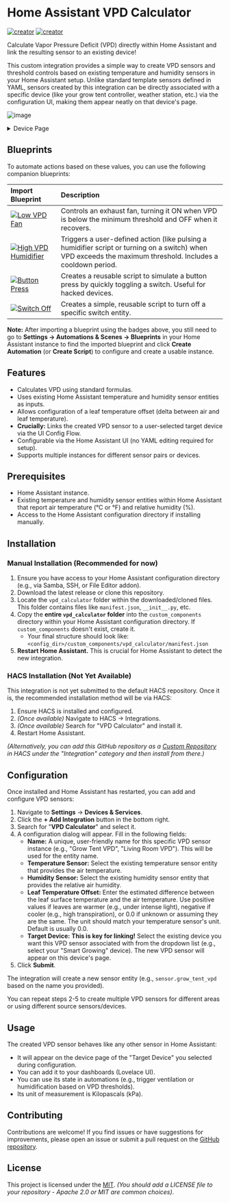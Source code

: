 # Home Assistant VPD Calculator

[![creator](https://img.shields.io/badge/CREATOR-Yeon-blue.svg?logo=github&logoColor=white)](https://github.com/YeonV) [![creator](https://img.shields.io/badge/A.K.A-Blade-darkred.svg?logo=github&logoColor=white)](https://github.com/YeonV)
<!-- Add other badges like version, HACS support later -->


Calculate Vapor Pressure Deficit (VPD) directly within Home Assistant and link the resulting sensor to an existing device!

This custom integration provides a simple way to create VPD sensors and threshold controls based on existing temperature and humidity sensors in your Home Assistant setup. Unlike standard template sensors defined in YAML, sensors created by this integration can be directly associated with a specific device (like your grow tent controller, weather station, etc.) via the configuration UI, making them appear neatly on that device's page.

![image](https://github.com/user-attachments/assets/1c0d559a-d460-4617-8742-9da4f720df8c)

<details><summary>Device Page</summary>

![image](https://github.com/user-attachments/assets/af7262fd-0a7e-4340-844f-4eae94edf8a9)
</details>



## Blueprints

To automate actions based on these values, you can use the following companion blueprints:

| Import Blueprint                                                                                                                                                                                           | Description                                                                                                                                    |
| :--------------------------------------------------------------------------------------------------------------------------------------------------------------------------------------------------------- | :--------------------------------------------------------------------------------------------------------------------------------------------- |
| [![Low VPD Fan](https://img.shields.io/badge/Low_VPD_Fan-blue?logo=home-assistant&logoColor=white&style=flat)](https://my.home-assistant.io/redirect/blueprint_import/?blueprint_url=https%3A%2F%2Fraw.githubusercontent.com%2FYeonV%2Fha-vpd-calculator%2Fmain%2Fblueprints%2Fautomation%2FYeonV%2Fvpd_control_fan_low.yaml)          | Controls an exhaust fan, turning it ON when VPD is below the minimum threshold and OFF when it recovers.                                       |
| [![High VPD Humidifier](https://img.shields.io/badge/High_VPD_Humidifier-blue?logo=home-assistant&logoColor=white&style=flat)](https://my.home-assistant.io/redirect/blueprint_import/?blueprint_url=https%3A%2F%2Fraw.githubusercontent.com%2FYeonV%2Fha-vpd-calculator%2Fmain%2Fblueprints%2Fautomation%2FYeonV%2Fvpd_control_humidifier_high.yaml) | Triggers a user-defined action (like pulsing a humidifier script or turning on a switch) when VPD exceeds the maximum threshold. Includes a cooldown period. |
| [![Button Press](https://img.shields.io/badge/Button_Press-blue?logo=home-assistant&logoColor=white&style=flat)](https://my.home-assistant.io/redirect/blueprint_import/?blueprint_url=https%3A%2F%2Fraw.githubusercontent.com%2FYeonV%2Fha-vpd-calculator%2Fmain%2Fblueprints%2Fscript%2FYeonV%2Fsimulate_button_press.yaml)       | Creates a reusable script to simulate a button press by quickly toggling a switch. Useful for hacked devices.                                  |
| [![Switch Off](https://img.shields.io/badge/Switch_Off-blue?logo=home-assistant&logoColor=white&style=flat)](https://my.home-assistant.io/redirect/blueprint_import/?blueprint_url=https%3A%2F%2Fraw.githubusercontent.com%2FYeonV%2Fha-vpd-calculator%2Fmain%2Fblueprints%2Fscript%2FYeonV%2Fturn_off_switch.yaml)                                                    | Creates a simple, reusable script to turn off a specific switch entity.                                                                        |

**Note:** After importing a blueprint using the badges above, you still need to go to **Settings -> Automations & Scenes -> Blueprints** in your Home Assistant instance to find the imported blueprint and click **Create Automation** (or **Create Script**) to configure and create a usable instance.

## Features

*   Calculates VPD using standard formulas.
*   Uses existing Home Assistant temperature and humidity sensor entities as inputs.
*   Allows configuration of a leaf temperature offset (delta between air and leaf temperature).
*   **Crucially:** Links the created VPD sensor to a user-selected target device via the UI Config Flow.
*   Configurable via the Home Assistant UI (no YAML editing required for setup).
*   Supports multiple instances for different sensor pairs or devices.

## Prerequisites

*   Home Assistant instance.
*   Existing temperature and humidity sensor entities within Home Assistant that report air temperature (°C or °F) and relative humidity (%).
*   Access to the Home Assistant configuration directory if installing manually.

## Installation

### Manual Installation (Recommended for now)

1.  Ensure you have access to your Home Assistant configuration directory (e.g., via Samba, SSH, or File Editor addon).
2.  Download the latest release or clone this repository.
3.  Locate the `vpd_calculator` folder within the downloaded/cloned files. This folder contains files like `manifest.json`, `__init__.py`, etc.
4.  Copy the **entire `vpd_calculator` folder** into the `custom_components` directory within your Home Assistant configuration directory. If `custom_components` doesn't exist, create it.
    *   Your final structure should look like: `<config_dir>/custom_components/vpd_calculator/manifest.json`
5.  **Restart Home Assistant.** This is crucial for Home Assistant to detect the new integration.

### HACS Installation (Not Yet Available)

This integration is not yet submitted to the default HACS repository. Once it is, the recommended installation method will be via HACS:

1.  Ensure HACS is installed and configured.
2.  *(Once available)* Navigate to HACS -> Integrations.
3.  *(Once available)* Search for "VPD Calculator" and install it.
4.  Restart Home Assistant.

*(Alternatively, you can add this GitHub repository as a [Custom Repository](https://hacs.xyz/docs/faq/custom_repositories/) in HACS under the "Integration" category and then install from there.)*

## Configuration

Once installed and Home Assistant has restarted, you can add and configure VPD sensors:

1.  Navigate to **Settings** -> **Devices & Services**.
2.  Click the **+ Add Integration** button in the bottom right.
3.  Search for "**VPD Calculator**" and select it.
4.  A configuration dialog will appear. Fill in the following fields:
    *   **Name:** A unique, user-friendly name for this specific VPD sensor instance (e.g., "Grow Tent VPD", "Living Room VPD"). This will be used for the entity name.
    *   **Temperature Sensor:** Select the existing temperature sensor entity that provides the air temperature.
    *   **Humidity Sensor:** Select the existing humidity sensor entity that provides the relative air humidity.
    *   **Leaf Temperature Offset:** Enter the estimated difference between the leaf surface temperature and the air temperature. Use positive values if leaves are warmer (e.g., under intense light), negative if cooler (e.g., high transpiration), or 0.0 if unknown or assuming they are the same. The unit should match your temperature sensor's unit. Default is usually 0.0.
    *   **Target Device:** **This is key for linking!** Select the existing device you want this VPD sensor associated with from the dropdown list (e.g., select your "Smart Growing" device). The new VPD sensor will appear on this device's page.
5.  Click **Submit**.

The integration will create a new sensor entity (e.g., `sensor.grow_tent_vpd` based on the name you provided).

You can repeat steps 2-5 to create multiple VPD sensors for different areas or using different source sensors/devices.

## Usage

The created VPD sensor behaves like any other sensor in Home Assistant:

*   It will appear on the device page of the "Target Device" you selected during configuration.
*   You can add it to your dashboards (Lovelace UI).
*   You can use its state in automations (e.g., trigger ventilation or humidification based on VPD thresholds).
*   Its unit of measurement is Kilopascals (kPa).

## Contributing

Contributions are welcome! If you find issues or have suggestions for improvements, please open an issue or submit a pull request on the [GitHub repository](https://github.com/YeonV/ha-vpd-calculator).

## License

This project is licensed under the [MIT](LICENSE). *(You should add a LICENSE file to your repository - Apache 2.0 or MIT are common choices)*.
